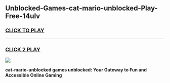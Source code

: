 
## Unblocked-Games-cat-mario-unblocked-Play-Free-14ulv
<h3>
<a href="https://premium76.site?title=cat-mario-unblocked&ref=21A">CLICK TO PLAY</a></h3>
<hr>

<h3>
<a href="https://premium76.site?title=cat-mario-unblocked&ref=21A">CLICK 2 PLAY</a>
  
</h3>

<a href="https://premium76.site?title=cat-mario-unblocked&ref=21A"><img src="https://clearcache.store/games.png"></a>


**cat-mario-unblocked games unblocked: Your Gateway to Fun and Accessible Online Gaming**
